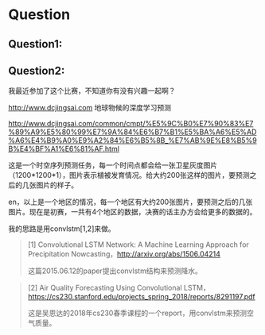 # Question

## Question1:

## Question2:

我最近参加了这个比赛，不知道你有没有兴趣一起啊？

http://www.dcjingsai.com 地球物候的深度学习预测

http://www.dcjingsai.com/common/cmpt/%E5%9C%B0%E7%90%83%E7%89%A9%E5%80%99%E7%9A%84%E6%B7%B1%E5%BA%A6%E5%AD%A6%E4%B9%A0%E9%A2%84%E6%B5%8B_%E7%AB%9E%E8%B5%9B%E4%BF%A1%E6%81%AF.html

这是一个时空序列预测任务，每一个时间点都会给一张卫星灰度图片（1200\*1200\*1），图片表示植被发育情况。给大约200张这样的图片，要预测之后的几张图片的样子。

en，以上是一个地区的情况，每一个地区有大约200张图片，要预测之后的几张图片。现在是初赛，一共有4个地区的数据，决赛的话主办方会给更多的数据的。

我的思路是用convlstm[1,2]来做。

>[1] Convolutional LSTM Network: A Machine Learning Approach for Precipitation Nowcasting，http://arxiv.org/abs/1506.04214
>
>这篇2015.06.12的paper提出convlstm结构来预测降水。

>[2] Air Quality Forecasting Using Convolutional LSTM，https://cs230.stanford.edu/projects_spring_2018/reports/8291197.pdf
>
>这是吴恩达的2018年cs230春季课程的一个report，用convlstm来预测空气质量。
